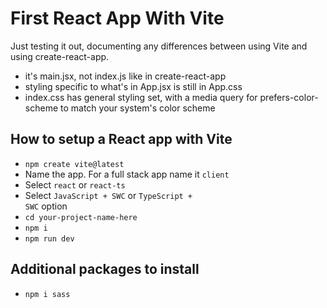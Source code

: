 # First React App With Vite
Just testing it out, documenting any differences between using Vite and using create-react-app.
- it's main.jsx, not index.js like in create-react-app
- styling specific to what's in App.jsx is still in App.css
- index.css has general styling set, with a media query for prefers-color-scheme to match your system's color scheme

## How to setup a React app with Vite
- <code>npm create vite@latest</code>
- Name the app. For a full stack app name it <code>client</code>
- Select <code>react</code> or <code>react-ts</code>
- Select <code>JavaScript + SWC</code> or <code>TypeScript + SWC</code> option
- <code>cd your-project-name-here</code>
- <code>npm i</code>
- <code>npm run dev</code>

## Additional packages to install
- `npm i sass`

